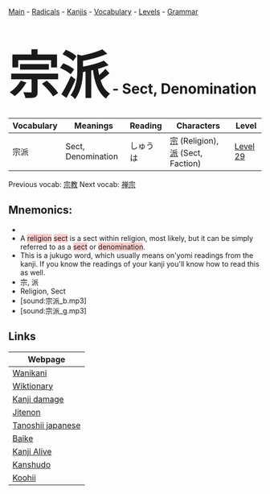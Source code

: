 <style> bigfont {font-size: 100px}</style>
[Main](../README.md) -
[Radicals](../radicals.md) -
[Kanjis](../kanjis.md) -
[Vocabulary](../vocabulary.md) -
[Levels](../levels.md) -
[Grammar](../grammar.md)
# <bigfont> 宗派</bigfont> - Sect, Denomination 

| Vocabulary | Meanings | Reading | Characters | Level |
| --- | --- | --- | --- | --- |
| 宗派 | Sect, Denomination | しゅうは |  [宗](../kanjis/宗.md) (Religion), [派](../kanjis/派.md) (Sect, Faction) | [Level 29](../levels/wk_level29.md) |

Previous vocab: [宗教](宗教.md) Next vocab: [禅宗](禅宗.md) 

## Mnemonics:

* 
* A <span style="background-color:#ffcccb"> religion</span> <span style="background-color:#ffcccb"> sect</span> is a sect within religion, most likely, but it can be simply referred to as a <span style="background-color:#ffcccb"> sect</span> or <span style="background-color:#ffcccb"> denomination</span>.
* This is a jukugo word, which usually means on'yomi readings from the kanji. If you know the readings of your kanji you'll know how to read this as well.
* 宗, 派
* Religion, Sect
* [sound:宗派_b.mp3]
* [sound:宗派_g.mp3]


## Links 

| Webpage |
| --- |
| [Wanikani          ](https://www.wanikani.com/kanji/宗派) |
| [Wiktionary        ](https://en.wiktionary.org/wiki/宗派) |
| [Kanji damage      ](http://www.kanjidamage.com/kanji/search?utf8=✓&q=宗派) |
| [Jitenon           ](https://jitenon.com/kanji/宗派) |
| [Tanoshii japanese ](https://www.tanoshiijapanese.com/dictionary/kanji.cfm?k=宗派) |
| [Baike             ](https://baike.baidu.com/item/宗派) |
| [Kanji Alive       ](https://app.kanjialive.com/宗派) |
| [Kanshudo          ](https://www.kanshudo.com/searchmn?q=宗派) |
| [Koohii            ](https://kanji.koohii.com/study/kanji/宗派) |
